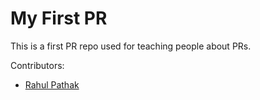 # My First PR
This is a first PR repo used for teaching people about PRs.

Contributors:
- [Rahul Pathak](https://github.com/rahulmpathak1)
